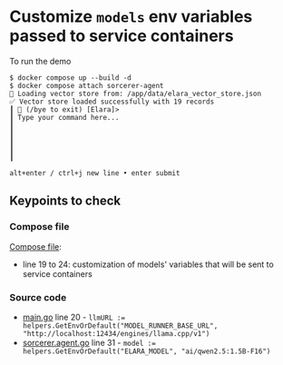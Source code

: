 # Customize `models` env variables passed to service containers

To run the demo
```shell
$ docker compose up --build -d
$ docker compose attach sorcerer-agent
🔶 Loading vector store from: /app/data/elara_vector_store.json
✅ Vector store loaded successfully with 19 records
┃ 🤖 (/bye to exit) [Elara]>                                                                                                                                                                                                                                                  
┃ Type your command here...                                                                                                                                                                                                                                                   
┃                                                                                                                                                                                                                                                                             
┃                                                                                                                                                                                                                                                                             
┃                                                                                                                                                                                                                                                                             
┃                                                                                                                                                                                                                                                                             
┃                                                                                                                                                                                                                                                                             
                                                                                                                                                                                                                                                                              
alt+enter / ctrl+j new line • enter submit                                                                                                                                                                                                                                    
```

## Keypoints to check
### Compose file 
[Compose file](compose.yaml):
- line 19 to 24: customization of models' variables that will be sent to service containers

### Source code

- [main.go](main.go) line 20 - `llmURL := helpers.GetEnvOrDefault("MODEL_RUNNER_BASE_URL", "http://localhost:12434/engines/llama.cpp/v1")`
- [sorcerer.agent.go](agents/sorcerer.agent.go) line 31 - `model := helpers.GetEnvOrDefault("ELARA_MODEL", "ai/qwen2.5:1.5B-F16")`
